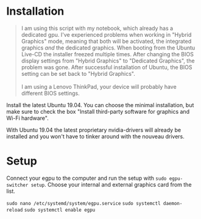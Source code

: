 # Installation
> I am using this script with my notebook, which already has a dedicated gpu. I've experienced problems when working in "Hybrid Graphics" mode, meaning that both will be activated, the integrated graphics *and* the dedicated graphics. When booting from the Ubuntu Live-CD the installer freezed multiple times. After changing the BIOS display settings from "Hybrid Graphics" to "Dedicated Graphics", the problem was gone. After successful installation of Ubuntu, the BIOS setting can be set back to "Hybrid Graphics".\
\
> I am using a Lenovo ThinkPad, your device will probably have different BIOS settings.

Install the latest Ubuntu 19.04. You can choose the minimal installation, but make sure to check the box "Install third-party software for graphics and Wi-Fi hardware".

With Ubuntu 19.04 the latest proprietary nvidia-drivers will already be installed and you won't have to tinker around with the nouveau drivers.

# Setup
Connect your egpu to the computer and run the setup with `sudo egpu-switcher setup`. Choose your internal and external graphics card from the list.

`sudo nano /etc/systemd/system/egpu.service`
`sudo systemctl daemon-reload`
`sudo systemctl enable egpu`

